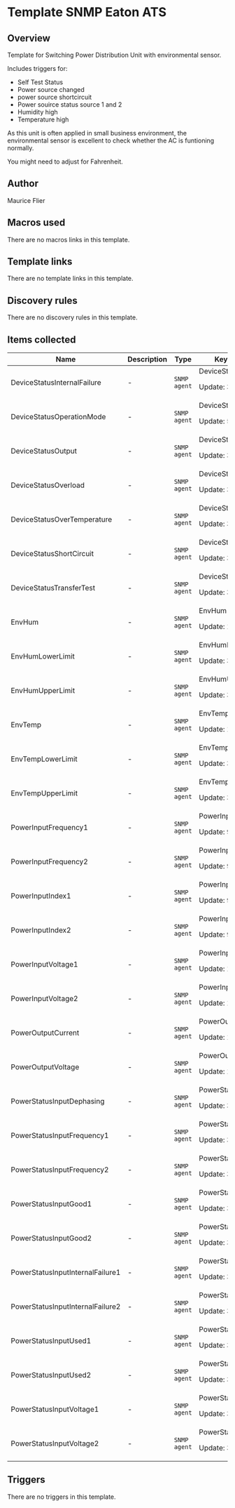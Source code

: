 # Template SNMP Eaton ATS

## Overview

Template for Switching Power Distribution Unit with environmental sensor.


Includes triggers for:


* Self Test Status
* Power source changed
* power source shortcircuit
* Power souirce status source 1 and 2
* Humidity high
* Temperature high


As this unit is often applied in small business environment, the environmental sensor is excellent to check whether the AC is funtioning normally.


You might need to adjust for Fahrenheit. 

## Author

Maurice Flier

## Macros used

There are no macros links in this template.

## Template links

There are no template links in this template.

## Discovery rules

There are no discovery rules in this template.

## Items collected

|Name|Description|Type|Key and additional info|
|----|-----------|----|----|
|DeviceStatusInternalFailure|<p>-</p>|`SNMP agent`|DeviceStatusInternalFailure<p>Update: 30</p>|
|DeviceStatusOperationMode|<p>-</p>|`SNMP agent`|DeviceStatusOperationMode<p>Update: 5</p>|
|DeviceStatusOutput|<p>-</p>|`SNMP agent`|DeviceStatusOutput<p>Update: 30</p>|
|DeviceStatusOverload|<p>-</p>|`SNMP agent`|DeviceStatusOverload<p>Update: 30</p>|
|DeviceStatusOverTemperature|<p>-</p>|`SNMP agent`|DeviceStatusOverTemperature<p>Update: 30</p>|
|DeviceStatusShortCircuit|<p>-</p>|`SNMP agent`|DeviceStatusShortCircuit<p>Update: 30</p>|
|DeviceStatusTransferTest|<p>-</p>|`SNMP agent`|DeviceStatusTransferTest<p>Update: 30</p>|
|EnvHum|<p>-</p>|`SNMP agent`|EnvHum<p>Update: 15</p>|
|EnvHumLowerLimit|<p>-</p>|`SNMP agent`|EnvHumLowerLimit<p>Update: 3600</p>|
|EnvHumUpperLimit|<p>-</p>|`SNMP agent`|EnvHumUpperLimit<p>Update: 3600</p>|
|EnvTemp|<p>-</p>|`SNMP agent`|EnvTemp<p>Update: 15</p>|
|EnvTempLowerLimit|<p>-</p>|`SNMP agent`|EnvTempLowerLimit<p>Update: 3600</p>|
|EnvTempUpperLimit|<p>-</p>|`SNMP agent`|EnvTempUpperLimit<p>Update: 3600</p>|
|PowerInputFrequency1|<p>-</p>|`SNMP agent`|PowerInputFrequency1<p>Update: 900</p>|
|PowerInputFrequency2|<p>-</p>|`SNMP agent`|PowerInputFrequency2<p>Update: 900</p>|
|PowerInputIndex1|<p>-</p>|`SNMP agent`|PowerInputIndex1<p>Update: 900</p>|
|PowerInputIndex2|<p>-</p>|`SNMP agent`|PowerInputIndex2<p>Update: 900</p>|
|PowerInputVoltage1|<p>-</p>|`SNMP agent`|PowerInputVoltage1<p>Update: 15</p>|
|PowerInputVoltage2|<p>-</p>|`SNMP agent`|PowerInputVoltage2<p>Update: 15</p>|
|PowerOutputCurrent|<p>-</p>|`SNMP agent`|PowerOutputCurrent<p>Update: 15</p>|
|PowerOutputVoltage|<p>-</p>|`SNMP agent`|PowerOutputVoltage<p>Update: 15</p>|
|PowerStatusInputDephasing|<p>-</p>|`SNMP agent`|PowerStatusInputDephasing<p>Update: 30</p>|
|PowerStatusInputFrequency1|<p>-</p>|`SNMP agent`|PowerStatusInputFrequency1<p>Update: 30</p>|
|PowerStatusInputFrequency2|<p>-</p>|`SNMP agent`|PowerStatusInputFrequency2<p>Update: 30</p>|
|PowerStatusInputGood1|<p>-</p>|`SNMP agent`|PowerStatusInputGood1<p>Update: 30</p>|
|PowerStatusInputGood2|<p>-</p>|`SNMP agent`|PowerStatusInputGood2<p>Update: 30</p>|
|PowerStatusInputInternalFailure1|<p>-</p>|`SNMP agent`|PowerStatusInputInternalFailure1<p>Update: 30</p>|
|PowerStatusInputInternalFailure2|<p>-</p>|`SNMP agent`|PowerStatusInputInternalFailure2<p>Update: 30</p>|
|PowerStatusInputUsed1|<p>-</p>|`SNMP agent`|PowerStatusInputUsed1<p>Update: 30</p>|
|PowerStatusInputUsed2|<p>-</p>|`SNMP agent`|PowerStatusInputUsed2<p>Update: 30</p>|
|PowerStatusInputVoltage1|<p>-</p>|`SNMP agent`|PowerStatusInputVoltage1<p>Update: 30</p>|
|PowerStatusInputVoltage2|<p>-</p>|`SNMP agent`|PowerStatusInputVoltage2<p>Update: 30</p>|
## Triggers

There are no triggers in this template.

